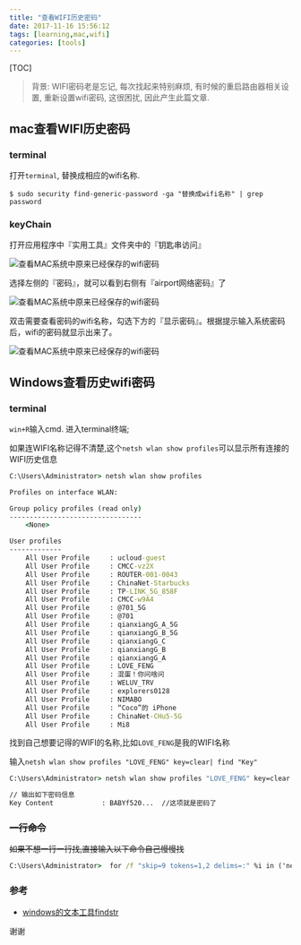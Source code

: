 ```yaml
---
title: "查看WIFI历史密码"
date: 2017-11-16 15:56:12
tags: [learning,mac,wifi]
categories: [tools]
---
```


[TOC]

> 背景: WIFI密码老是忘记, 每次找起来特别麻烦, 有时候的重启路由器相关设置, 重新设置wifi密码, 这很困扰, 因此产生此篇文章.

## mac查看WIFI历史密码

### terminal

打开`terminal`, 替换成相应的wifi名称.

```
$ sudo security find-generic-password -ga "替换成wifi名称" | grep password
```

### keyChain

打开应用程序中『实用工具』文件夹中的『钥匙串访问』

![查看MAC系统中原来已经保存的wifi密码](https://oss.fenghong.tech/tools/2016050520582085637.png)



选择左侧的『密码』，就可以看到右侧有『airport网络密码』了

![查看MAC系统中原来已经保存的wifi密码](https://oss.fenghong.tech/tools/2016050521005138149.png)



双击需要查看密码的wifi名称，勾选下方的『显示密码』。根据提示输入系统密码后，wifi的密码就显示出来了。

![查看MAC系统中原来已经保存的wifi密码](https://oss.fenghong.tech/tools/2016050521035114828.png)

## Windows查看历史wifi密码

### terminal

`win+R`输入cmd. 进入terminal终端;

如果连WIFI名称记得不清楚,这个`netsh wlan show profiles`可以显示所有连接的WIFI历史信息

```bat
C:\Users\Administrator> netsh wlan show profiles

Profiles on interface WLAN:

Group policy profiles (read only)
---------------------------------
    <None>

User profiles
-------------
    All User Profile     : ucloud-guest
    All User Profile     : CMCC-vz2X
    All User Profile     : ROUTER-001-0043
    All User Profile     : ChinaNet-Starbucks
    All User Profile     : TP-LINK_5G_858F
    All User Profile     : CMCC-w9A4
    All User Profile     : @701_5G
    All User Profile     : @701
    All User Profile     : qianxiangG_A_5G
    All User Profile     : qianxiangG_B_5G
    All User Profile     : qianxiangG_C
    All User Profile     : qianxiangG_B
    All User Profile     : qianxiangG_A
    All User Profile     : LOVE_FENG
    All User Profile     : 混蛋！你问啥问
    All User Profile     : WELUV_TRV
    All User Profile     : explorers0128
    All User Profile     : NIMABO
    All User Profile     : “Coco”的 iPhone
    All User Profile     : ChinaNet-CHu5-5G
    All User Profile     : Mi8
```

找到自己想要记得的WIFI的名称,比如`LOVE_FENG`是我的WIFI名称

 输入`netsh wlan show profiles "LOVE_FENG" key=clear| find "Key"`

```bat
C:\Users\Administrator> netsh wlan show profiles "LOVE_FENG" key=clear |find "Key"

// 输出如下密码信息
Key Content            : BABYf520...  //这项就是密码了
```

### ~~一行命令~~

~~如果不想一行一行找,直接输入以下命令自己慢慢找~~

```bat
C:\Users\Administrator>  for /f "skip=9 tokens=1,2 delims=:" %i in ('netsh wlan show profiles') do @echo %j | findstr -i -v echo | netsh wlan show profiles %j key=clear 
```

### 参考

- [windows的文本工具findstr](https://docs.microsoft.com/en-us/windows-server/administration/windows-commands/findstr)

谢谢